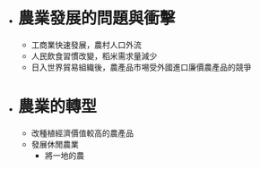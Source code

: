 - # 農業發展的問題與衝擊
	- 工商業快速發展，農村人口外流
	- 人民飲食習慣改變，稻米需求量減少
	- 日入世界貿易組織後，農產品市埸受外國進口廉價農產品的競爭
- # 農業的轉型
	- 改種植經濟價值較高的農產品
	- 發展休閒農業
		- 將一地的農